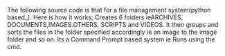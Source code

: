 The following source code is that for a file management system(python based_).
Here is how it works;
Creates 6 folders ieARCHIVES, DOCUMENTS,IMAGES.OTHERS, SCRIPTS and VIDEOS.
It then groups and sorts the files in the folder specified accordingly ie an image to the image folder and so on.
Its a Command Prompt based system ie Runs using the cmd.
